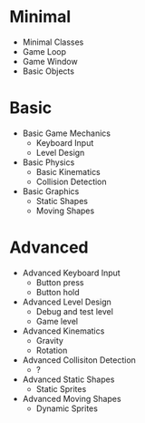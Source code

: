 # Minimal
* Minimal Classes
* Game Loop
* Game Window
* Basic Objects

# Basic
* Basic Game Mechanics
    * Keyboard Input
    * Level Design
* Basic Physics
    * Basic Kinematics
    * Collision Detection
* Basic Graphics
    * Static Shapes
    * Moving Shapes

# Advanced
* Advanced Keyboard Input
    * Button press
    * Button hold
* Advanced Level Design
    * Debug and test level
    * Game level
* Advanced Kinematics
    * Gravity
    * Rotation
* Advanced Collisiton Detection
    * ?
* Advanced Static Shapes
    * Static Sprites
* Advanced Moving Shapes
    * Dynamic Sprites
